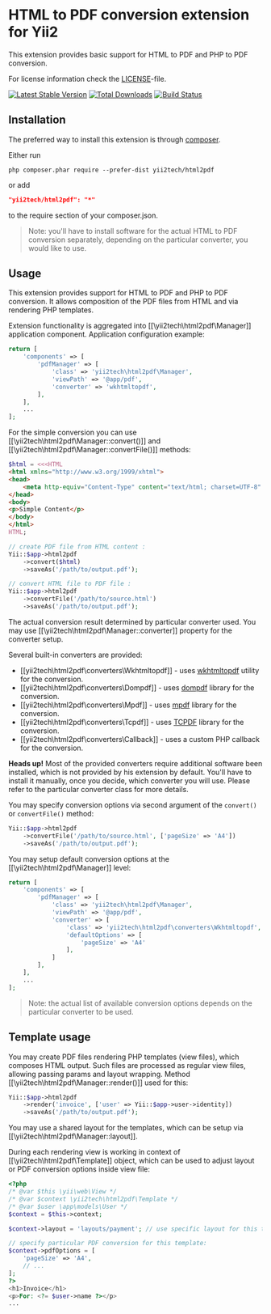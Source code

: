 HTML to PDF conversion extension for Yii2
=========================================

This extension provides basic support for HTML to PDF and PHP to PDF conversion.

For license information check the [LICENSE](LICENSE.md)-file.

[![Latest Stable Version](https://poser.pugx.org/yii2tech/html2pdf/v/stable.png)](https://packagist.org/packages/yii2tech/html2pdf)
[![Total Downloads](https://poser.pugx.org/yii2tech/html2pdf/downloads.png)](https://packagist.org/packages/yii2tech/html2pdf)
[![Build Status](https://travis-ci.org/yii2tech/html2pdf.svg?branch=master)](https://travis-ci.org/yii2tech/html2pdf)


Installation
------------

The preferred way to install this extension is through [composer](http://getcomposer.org/download/).

Either run

```
php composer.phar require --prefer-dist yii2tech/html2pdf
```

or add

```json
"yii2tech/html2pdf": "*"
```

to the require section of your composer.json.

> Note: you'll have to install software for the actual HTML to PDF conversion separately, depending on the
  particular converter, you would like to use.


Usage
-----

This extension provides support for HTML to PDF and PHP to PDF conversion. It allows composition of the PDF files
from HTML and via rendering PHP templates.

Extension functionality is aggregated into [[\yii2tech\html2pdf\Manager]] application component.
Application configuration example:

```php
return [
    'components' => [
        'pdfManager' => [
            'class' => 'yii2tech\html2pdf\Manager',
            'viewPath' => '@app/pdf',
            'converter' => 'wkhtmltopdf',
        ],
    ],
    ...
];
```

For the simple conversion you can use [[\yii2tech\html2pdf\Manager::convert()]] and [[\yii2tech\html2pdf\Manager::convertFile()]] methods:

```php
$html = <<<HTML
<html xmlns="http://www.w3.org/1999/xhtml">
<head>
    <meta http-equiv="Content-Type" content="text/html; charset=UTF-8" />
</head>
<body>
<p>Simple Content</p>
</body>
</html>
HTML;

// create PDF file from HTML content :
Yii::$app->html2pdf
    ->convert($html)
    ->saveAs('/path/to/output.pdf');

// convert HTML file to PDF file :
Yii::$app->html2pdf
    ->convertFile('/path/to/source.html')
    ->saveAs('/path/to/output.pdf');
```

The actual conversion result determined by particular converter used.
You may use [[\yii2tech\html2pdf\Manager::converter]] property for the converter setup.

Several built-in converters are provided:

 - [[yii2tech\html2pdf\converters\Wkhtmltopdf]] - uses [wkhtmltopdf](http://wkhtmltopdf.org/) utility for the conversion.
 - [[yii2tech\html2pdf\converters\Dompdf]] - uses [dompdf](https://github.com/dompdf/dompdf) library for the conversion.
 - [[yii2tech\html2pdf\converters\Mpdf]] - uses [mpdf](https://github.com/mpdf/mpdf) library for the conversion.
 - [[yii2tech\html2pdf\converters\Tcpdf]] - uses [TCPDF](http://www.tcpdf.org) library for the conversion.
 - [[yii2tech\html2pdf\converters\Callback]] - uses a custom PHP callback for the conversion.

**Heads up!** Most of the provided converters require additional software been installed, which is not provided by
his extension by default. You'll have to install it manually, once you decide, which converter you will use.
Please refer to the particular converter class for more details.

You may specify conversion options via second argument of the `convert()` or `convertFile()` method:

```php
Yii::$app->html2pdf
    ->convertFile('/path/to/source.html', ['pageSize' => 'A4'])
    ->saveAs('/path/to/output.pdf');
```

You may setup default conversion options at the [[\yii2tech\html2pdf\Manager]] level:

```php
return [
    'components' => [
        'pdfManager' => [
            'class' => 'yii2tech\html2pdf\Manager',
            'viewPath' => '@app/pdf',
            'converter' => [
                'class' => 'yii2tech\html2pdf\converters\Wkhtmltopdf',
                'defaultOptions' => [
                    'pageSize' => 'A4'
                ],
            ]
        ],
    ],
    ...
];
```

> Note: the actual list of available conversion options depends on the particular converter to be used.


## Template usage <span id="template-usage"></span>

You may create PDF files rendering PHP templates (view files), which composes HTML output.
Such files are processed as regular view files, allowing passing params and layout wrapping.
Method [[\yii2tech\html2pdf\Manager::render()]] used for this:

```php
Yii::$app->html2pdf
    ->render('invoice', ['user' => Yii::$app->user->identity])
    ->saveAs('/path/to/output.pdf');
```

You may use a shared layout for the templates, which can be setup via [[\yii2tech\html2pdf\Manager::layout]].

During each rendering view is working in context of [[\yii2tech\html2pdf\Template]] object, which can be used to adjust
layout or PDF conversion options inside view file:

```php
<?php
/* @var $this \yii\web\View */
/* @var $context \yii2tech\html2pdf\Template */
/* @var $user \app\models\User */
$context = $this->context;

$context->layout = 'layouts/payment'; // use specific layout for this template

// specify particular PDF conversion for this template:
$context->pdfOptions = [
    'pageSize' => 'A4',
    // ...
];
?>
<h1>Invoice</h1>
<p>For: <?= $user->name ?></p>
...
```

